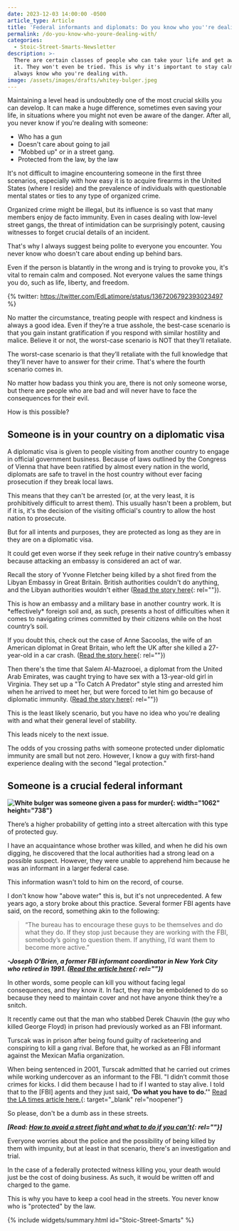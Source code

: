 ```yaml
---
date: 2023-12-03 14:00:00 -0500
article_type: Article
title: 'Federal informants and diplomats: Do you know who you''re dealing with?'
permalink: /do-you-know-who-youre-dealing-with/
categories:
  - Stoic-Street-Smarts-Newsletter
description: >-
  There are certain classes of people who can take your life and get away with
  it. They won't even be tried. This is why it's important to stay calm and
  always know who you're dealing with. 
image: /assets/images/drafts/whitey-bulger.jpeg
---
```

Maintaining a level head is undoubtedly one of the most crucial skills you can develop. It can make a huge difference, sometimes even saving your life, in situations where you might not even be aware of the danger. After all, you never know if you're dealing with someone:

* Who has a gun
* Doesn't care about going to jail
* "Mobbed up" or in a street gang.
* Protected from the law, by the law

It's not difficult to imagine encountering someone in the first three scenarios, especially with how easy it is to acquire firearms in the United States (where I reside) and the prevalence of individuals with questionable mental states or ties to any type of organized crime.

Organized crime might be illegal, but its influence is so vast that many members enjoy de facto immunity. Even in cases dealing with low-level street gangs, the threat of intimidation can be surprisingly potent, causing witnesses to forget crucial details of an incident.

That's why I always suggest being polite to everyone you encounter. You never know who doesn't care about ending up behind bars.

Even if the person is blatantly in the wrong and is trying to provoke you, it's vital to remain calm and composed. Not&nbsp;everyone values the same things you do, such as life, liberty, and freedom.

{% twitter: https://twitter.com/EdLatimore/status/1367206792393023497 %}

No matter the circumstance, treating people with respect and kindness is always a good idea. Even if they’re a true asshole, the best-case scenario is that you gain instant gratification if you respond with similar hostility and malice. Believe it or not, the worst-case scenario is NOT that they’ll retaliate.

The worst-case scenario is that they’ll retaliate with the full knowledge that they’ll never have to answer for their crime. That's where the fourth scenario comes in.&nbsp;

No matter how badass you think you are, there is not only someone worse, but there are people who are bad and will never have to face the consequences for their evil.

How is this possible?

## **Someone is in your country on a diplomatic visa**

A diplomatic visa is given to people visiting from another country to engage in official government business. Because of laws outlined by the Congress of Vienna that have been ratified by almost every nation in the world, diplomats are safe to travel in the host country without ever facing prosecution if they break local laws.

This means that they can't be arrested (or, at the very least, it is prohibitively difficult to arrest them). This usually hasn't been a problem, but if it is, it's the decision of the visiting official's country to allow the host nation to prosecute.

But for all intents and purposes, they are protected as long as they are in they are on a diplomatic visa.

It could get even worse if they seek refuge in their native country’s embassy because attacking an embassy is considered an act of war.

Recall the story of Yvonne Fletcher being killed by a shot fired from the Libyan Embassy in Great Britain. British authorities couldn't do anything, and the Libyan authorities wouldn't either ([Read the story here](https://en.wikipedia.org/wiki/Murder_of_Yvonne_Fletcher){: rel=""}).​

This is how an embassy and a military base in another country work. It is \*effectively\* foreign soil and, as such, presents a host of difficulties when it comes to navigating crimes committed by their citizens while on the host country’s soil.

If you doubt this, check out the case of Anne Sacoolas, the wife of an American diplomat in Great Britain, who left the UK after she killed a 27-year-old in a car crash. ([Read the story here](https://time.com/5696300/diplomatic-immunity-harry-dunn/){: rel=""})

Then there's the time that Salem Al-Mazrooei, a diplomat from the United Arab Emirates, was caught trying to have sex with a 13-year-old girl in Virginia. They set up a "To Catch A Predator" style sting and arrested him when he arrived to meet her, but were forced to let him go because of diplomatic immunity. ([Read the story here](https://www.rd.com/article/diplomatic-immunity-going-too-far/){: rel=""})

This is the least likely scenario, but you have no idea who you're dealing with and what their general level of stability.&nbsp;

This leads nicely to the next issue.

The odds of you crossing paths with someone protected under diplomatic immunity are small but not zero. However, I know a guy with first-hand experience dealing with the second "legal protection."

## **Someone is a crucial federal informant**

**![White bulger was someone given a pass for murder](/assets/images/drafts/james-whitey-bulgar-federal-informant.png){: width="1062" height="738"}**



There’s a higher probability of getting into a street altercation with this type of protected guy.

I have an acquaintance whose brother was killed, and when he did his own digging, he discovered that the local authorities had a strong lead on a possible suspect. However, they were unable to apprehend him because he was an informant in a larger federal case.

This information wasn't told to him on the record, of course.

I don't know how "above water" this is, but it's not unprecedented. A few years ago, a story broke about this practice. Several former FBI agents have said, on the record, something akin to the following:

> “The bureau has to encourage these guys to be themselves and do what they do. If they stop just because they are working with the FBI, somebody’s going to question them. If anything, I’d want them to become more active.”

***\-Joseph O’Brien, a former FBI informant coordinator in New York City who retired in 1991. ([Read the article here](https://www.latimes.com/archives/la-xpm-2003-mar-16-adna-danger16-story.html){: rel=""})***

In other words, some people can kill you without facing legal consequences, and they know it. In fact, they may be emboldened to do so because they need to maintain cover and not have anyone think they’re a snitch.

It recently came out that the man who stabbed Derek Chauvin (the guy who killed George Floyd) in prison had previously worked as an FBI informant.

Turscak was in prison after being found guilty of racketeering and conspiring to kill a gang rival. Before that, he worked as an FBI informant against the Mexican Mafia organization.

When being sentenced in 2001, Turscak admitted that he carried out crimes while working undercover as an informant to the FBI. "I didn’t commit those crimes for kicks. I did them because I had to if I wanted to stay alive. I told that to the \[FBI\] agents and they just said, **‘Do what you have to do.’**" [Read the LA times article here.](https://www.latimes.com/archives/la-xpm-2001-nov-27-me-8712-story.html){: target="_blank" rel="noopener"}

So please, don't be a dumb ass in these streets.

***\[Read:&nbsp;[How to avoid a street fight and what to do if you can’t](https://edlatimore.com/how-to-win-a-street-fight/){: rel=""}\]***

Everyone worries about the police and the possibility of being killed by them with impunity, but at least in that scenario, there's an investigation and trial.

In the case of a federally protected witness killing you, your death would just be the cost of doing business. As such, it would be written off and charged to the game.

This is why you have to keep a cool head in the streets. You never know who is "protected" by the law.&nbsp;

{% include widgets/summary.html id="Stoic-Street-Smarts" %}